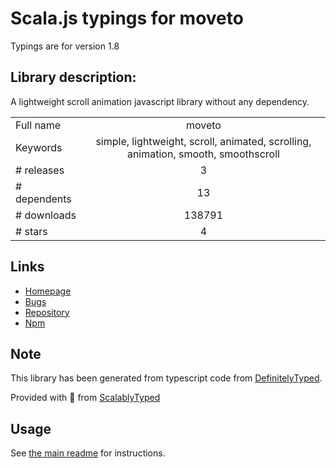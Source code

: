 
# Scala.js typings for moveto

Typings are for version 1.8

## Library description:
A lightweight scroll animation javascript library without any dependency.

|                    |                 |
| ------------------ | :-------------: |
| Full name          | moveto |
| Keywords           | simple, lightweight, scroll, animated, scrolling, animation, smooth, smoothscroll |
| # releases         | 3 |
| # dependents       | 13 |
| # downloads        | 138791 |
| # stars            | 4 |

## Links
- [Homepage](https://github.com/hsnaydd/moveTo#readme)
- [Bugs](https://github.com/hsnaydd/moveTo/issues)
- [Repository](https://github.com/hsnaydd/moveTo)
- [Npm](https://www.npmjs.com/package/moveto)
    


## Note
This library has been generated from typescript code from [DefinitelyTyped](https://definitelytyped.org).

Provided with :purple_heart: from [ScalablyTyped](https://github.com/oyvindberg/ScalablyTyped)

## Usage
See [the main readme](../../readme.md) for instructions.


